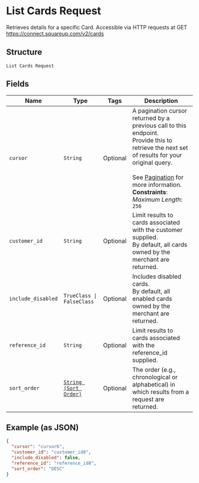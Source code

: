 
# List Cards Request

Retrieves details for a specific Card. Accessible via
HTTP requests at GET https://connect.squareup.com/v2/cards

## Structure

`List Cards Request`

## Fields

| Name | Type | Tags | Description |
|  --- | --- | --- | --- |
| `cursor` | `String` | Optional | A pagination cursor returned by a previous call to this endpoint.<br>Provide this to retrieve the next set of results for your original query.<br><br>See [Pagination](https://developer.squareup.com/docs/build-basics/common-api-patterns/pagination) for more information.<br>**Constraints**: *Maximum Length*: `256` |
| `customer_id` | `String` | Optional | Limit results to cards associated with the customer supplied.<br>By default, all cards owned by the merchant are returned. |
| `include_disabled` | `TrueClass \| FalseClass` | Optional | Includes disabled cards.<br>By default, all enabled cards owned by the merchant are returned. |
| `reference_id` | `String` | Optional | Limit results to cards associated with the reference_id supplied. |
| `sort_order` | [`String (Sort Order)`](../../doc/models/sort-order.md) | Optional | The order (e.g., chronological or alphabetical) in which results from a request are returned. |

## Example (as JSON)

```json
{
  "cursor": "cursor6",
  "customer_id": "customer_id8",
  "include_disabled": false,
  "reference_id": "reference_id8",
  "sort_order": "DESC"
}
```

